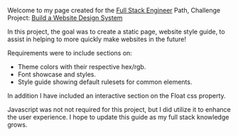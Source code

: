 Welcome to my page created for the <a href="https://www.codecademy.com/career-journey/full-stack-engineer">Full Stack Engineer</a> Path, Challenge Project: <a href="https://www.codecademy.com/journeys/full-stack-engineer/paths/fscj-22-web-development-foundations/tracks/fscj-22-improved-styling-with-css/modules/wdcp-22-build-a-website-design-system-2a08b912-678e-4186-ab57-86a0fb0ca601/projects/independent-project-web-design-system">Build a Website Design System</a>

In this project, the goal was to create a static page, website style guide, to assist in helping to more quickly make websites in the future!

Requirements were to include sections on:
* Theme colors with their respective hex/rgb.
* Font showcase and styles.
* Style guide showing default rulesets for common elements.

In addition I have included an interactive section on the Float css property.

Javascript was not not required for this project, but I did utilize it to enhance the user experience. I hope to update this guide as my full stack knowledge grows.